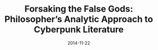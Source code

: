 ---
title: "Forsaking the False Gods: Philosopher’s Analytic Approach to
Cyberpunk Literature"
collection: publications
category: manuscripts
permalink: /publication/roundtable.md
excerpt: 'Cyberpunk, on par of philosophy, as both try to analyze real
scientific discoveries and its possible outcomes, can be treated as a form of
thought experiments, creating technologically-enhanced imagined worlds to
question certain boundaries of traditional philosophical reflexion. On this ground,
there is an important assignment for philosophy and literature to set up and
enquire these possible worlds as a sort of mental laboratory for testing various
notions, ideas and experiments - both technological and philosophical with their
possible consequences. Philosophy and cyberpunk literature, while having
radically different aims, tools and techniques, share this feature and can
complement each other in the task of understanding modernity'
date: 2014-11-22
venue: 'A Roundtable on Interdisciplinary Literary studies (ed. Paweł Wojtas, Wyd. Artes Liberales UW, 2014'
# slidesurl: 'http://academicpages.github.io/files/slides1.pdf'
paperurl: 'https://portal.research.lu.se/files/18175187/RILS.pdf'
citation: 'Mamak, W. (2014). Forsaking the False Gods: Philosopher’s analytic approach to cyberpunk
literature. In P. Wojtas (Ed.), A roundtable on interdisciplinary literary studies (pp. 81-
90). Faculty of Artes Liberales, University of Warsaw.'
---